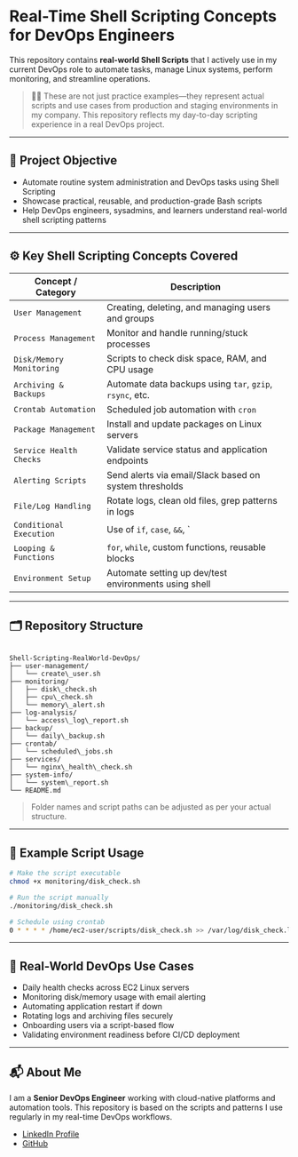 # Real-Time Shell Scripting Concepts for DevOps Engineers

This repository contains **real-world Shell Scripts** that I actively use in my current DevOps role to automate tasks, manage Linux systems, perform monitoring, and streamline operations.

> 🧑‍💻 These are not just practice examples—they represent actual scripts and use cases from production and staging environments in my company. This repository reflects my day-to-day scripting experience in a real DevOps project.

---

## 🎯 Project Objective

- Automate routine system administration and DevOps tasks using Shell Scripting
- Showcase practical, reusable, and production-grade Bash scripts
- Help DevOps engineers, sysadmins, and learners understand real-world shell scripting patterns

---

## ⚙️ Key Shell Scripting Concepts Covered

| Concept / Category       | Description                                                                 |
|--------------------------|-----------------------------------------------------------------------------|
| `User Management`        | Creating, deleting, and managing users and groups                          |
| `Process Management`     | Monitor and handle running/stuck processes                                  |
| `Disk/Memory Monitoring` | Scripts to check disk space, RAM, and CPU usage                            |
| `Archiving & Backups`    | Automate data backups using `tar`, `gzip`, `rsync`, etc.                   |
| `Crontab Automation`     | Scheduled job automation with `cron`                                       |
| `Package Management`     | Install and update packages on Linux servers                               |
| `Service Health Checks`  | Validate service status and application endpoints                          |
| `Alerting Scripts`       | Send alerts via email/Slack based on system thresholds                     |
| `File/Log Handling`      | Rotate logs, clean old files, grep patterns in logs                        |
| `Conditional Execution`  | Use of `if`, `case`, `&&`, `||`, `exit codes`, etc.                        |
| `Looping & Functions`    | `for`, `while`, custom functions, reusable blocks                          |
| `Environment Setup`      | Automate setting up dev/test environments using shell                      |

---

## 🗂️ Repository Structure

```

Shell-Scripting-RealWorld-DevOps/
├── user-management/
│   └── create\_user.sh
├── monitoring/
│   ├── disk\_check.sh
│   ├── cpu\_check.sh
│   └── memory\_alert.sh
├── log-analysis/
│   └── access\_log\_report.sh
├── backup/
│   └── daily\_backup.sh
├── crontab/
│   └── scheduled\_jobs.sh
├── services/
│   └── nginx\_health\_check.sh
├── system-info/
│   └── system\_report.sh
└── README.md

````

> Folder names and script paths can be adjusted as per your actual structure.

---

## 📌 Example Script Usage

```bash
# Make the script executable
chmod +x monitoring/disk_check.sh

# Run the script manually
./monitoring/disk_check.sh

# Schedule using crontab
0 * * * * /home/ec2-user/scripts/disk_check.sh >> /var/log/disk_check.log 2>&1
````

---

## 💼 Real-World DevOps Use Cases

* Daily health checks across EC2 Linux servers
* Monitoring disk/memory usage with email alerting
* Automating application restart if down
* Rotating logs and archiving files securely
* Onboarding users via a script-based flow
* Validating environment readiness before CI/CD deployment

---

## 📬 About Me

I am a **Senior DevOps Engineer** working with cloud-native platforms and automation tools. This repository is based on the scripts and patterns I use regularly in my real-time DevOps workflows.

* [LinkedIn Profile](https://www.linkedin.com/in/bharath-kumar-reddy2103/)
* [GitHub](https://github.com/BharathKumarReddy2103)
